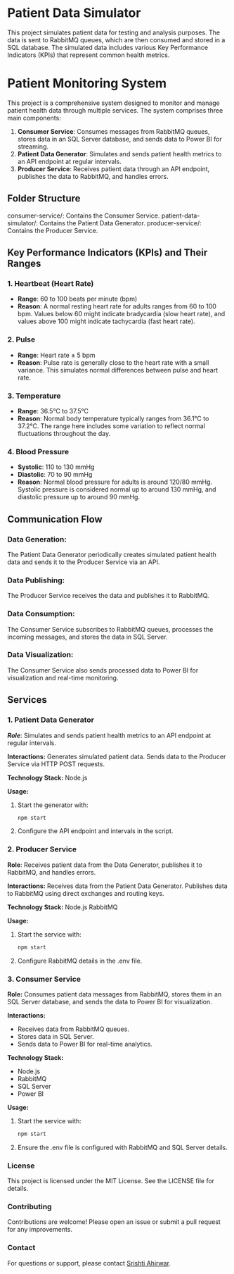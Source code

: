 # Patient Data Simulator

This project simulates patient data for testing and analysis purposes. The data is sent to RabbitMQ queues, which are then consumed and stored in a SQL database. The simulated data includes various Key Performance Indicators (KPIs) that represent common health metrics.

# Patient Monitoring System

This project is a comprehensive system designed to monitor and manage patient health data through multiple services. The system comprises three main components:

1. **Consumer Service**: Consumes messages from RabbitMQ queues, stores data in an SQL Server database, and sends data to Power BI for streaming.
2. **Patient Data Generator**: Simulates and sends patient health metrics to an API endpoint at regular intervals.
3. **Producer Service**: Receives patient data through an API endpoint, publishes the data to RabbitMQ, and handles errors.

## Folder Structure

consumer-service/: Contains the Consumer Service.
patient-data-simulator/: Contains the Patient Data Generator.
producer-service/: Contains the Producer Service.

## Key Performance Indicators (KPIs) and Their Ranges

### 1. Heartbeat (Heart Rate)

- **Range**: 60 to 100 beats per minute (bpm)
- **Reason**: A normal resting heart rate for adults ranges from 60 to 100 bpm. Values below 60 might indicate bradycardia (slow heart rate), and values above 100 might indicate tachycardia (fast heart rate).

### 2. Pulse

- **Range**: Heart rate ± 5 bpm
- **Reason**: Pulse rate is generally close to the heart rate with a small variance. This simulates normal differences between pulse and heart rate.

### 3. Temperature

- **Range**: 36.5°C to 37.5°C
- **Reason**: Normal body temperature typically ranges from 36.1°C to 37.2°C. The range here includes some variation to reflect normal fluctuations throughout the day.

### 4. Blood Pressure

- **Systolic**: 110 to 130 mmHg
- **Diastolic**: 70 to 90 mmHg
- **Reason**: Normal blood pressure for adults is around 120/80 mmHg. Systolic pressure is considered normal up to around 130 mmHg, and diastolic pressure up to around 90 mmHg.

## Communication Flow

### Data Generation:

The Patient Data Generator periodically creates simulated patient health data and sends it to the Producer Service via an API.

### Data Publishing:

The Producer Service receives the data and publishes it to RabbitMQ.

### Data Consumption:

The Consumer Service subscribes to RabbitMQ queues, processes the incoming messages, and stores the data in SQL Server.

### Data Visualization:

The Consumer Service also sends processed data to Power BI for visualization and real-time monitoring.

## Services

### 1. Patient Data Generator

**_Role_**: Simulates and sends patient health metrics to an API endpoint at regular intervals.

**Interactions:**
Generates simulated patient data.
Sends data to the Producer Service via HTTP POST requests.

**Technology Stack:**
Node.js

**Usage:**

1. Start the generator with:
   ```bash
   npm start
   ```
2. Configure the API endpoint and intervals in the script.

### 2. Producer Service

**Role**: Receives patient data from the Data Generator, publishes it to RabbitMQ, and handles errors.

**Interactions:**
Receives data from the Patient Data Generator.
Publishes data to RabbitMQ using direct exchanges and routing keys.

**Technology Stack:**
Node.js
RabbitMQ

**Usage:**

1. Start the service with:
   ```bash
   npm start
   ```
2. Configure RabbitMQ details in the .env file.

### 3. Consumer Service

**Role:** Consumes patient data messages from RabbitMQ, stores them in an SQL Server database, and sends the data to Power BI for visualization.

**Interactions:**

- Receives data from RabbitMQ queues.
- Stores data in SQL Server.
- Sends data to Power BI for real-time analytics.

**Technology Stack:**

- Node.js
- RabbitMQ
- SQL Server
- Power BI

**Usage:**

1. Start the service with:
   ```bash
   npm start
   ```
2. Ensure the .env file is configured with RabbitMQ and SQL Server details.

### License

This project is licensed under the MIT License. See the LICENSE file for details.

### Contributing

Contributions are welcome! Please open an issue or submit a pull request for any improvements.

### Contact

For questions or support, please contact [Srishti Ahirwar](mailto:ahirwar.s@northeastern.edu).
